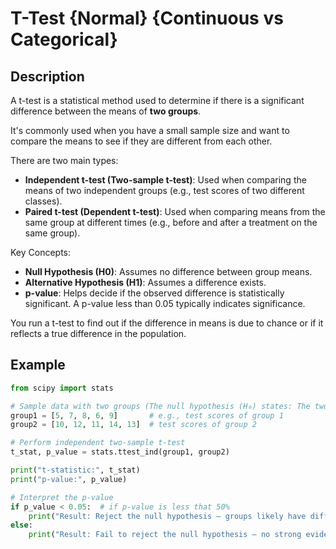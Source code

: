 # T-Test {Normal} {Continuous vs Categorical}

## Description

A t-test is a statistical method used to determine if there is a significant difference between the means of **two groups**.

It's commonly used when you have a small sample size and want to compare the means to see if they are different from each other.

There are two main types:

- **Independent t-test (Two-sample t-test)**: Used when comparing the means of two independent groups (e.g., test scores of two different classes).
- **Paired t-test (Dependent t-test)**: Used when comparing means from the same group at different times (e.g., before and after a treatment on the same group).

Key Concepts:

- **Null Hypothesis (H0)**: Assumes no difference between group means.
- **Alternative Hypothesis (H1)**: Assumes a difference exists.
- **p-value**: Helps decide if the observed difference is statistically significant. A p-value less than 0.05 typically indicates significance.

You run a t-test to find out if the difference in means is due to chance or if it reflects a true difference in the population.

## Example

```python
from scipy import stats

# Sample data with two groups (The null hypothesis (H₀) states: The two groups have the same mean)
group1 = [5, 7, 8, 6, 9]       # e.g., test scores of group 1
group2 = [10, 12, 11, 14, 13]  # test scores of group 2

# Perform independent two-sample t-test
t_stat, p_value = stats.ttest_ind(group1, group2)

print("t-statistic:", t_stat)
print("p-value:", p_value)

# Interpret the p-value
if p_value < 0.05:  # if p-value is less that 50%
    print("Result: Reject the null hypothesis — groups likely have different means.")
else:
    print("Result: Fail to reject the null hypothesis — no strong evidence of difference.")
```
